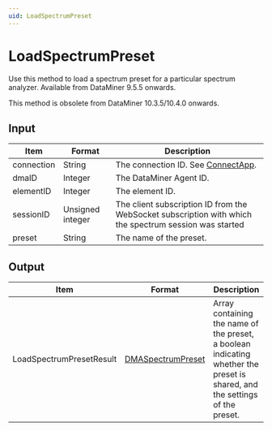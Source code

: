 ```yaml
---
uid: LoadSpectrumPreset
---
```


# LoadSpectrumPreset

Use this method to load a spectrum preset for a particular spectrum analyzer. Available from DataMiner 9.5.5 onwards.

This method is obsolete from DataMiner 10.3.5/10.4.0 onwards. <!-- RN 36364 -->

## Input

| Item       | Format           | Description                                                                                            |
|------------|------------------|--------------------------------------------------------------------------------------------------------|
| connection | String           | The connection ID. See [ConnectApp](xref:ConnectApp).                       |
| dmaID      | Integer          | The DataMiner Agent ID.                                                                                |
| elementID  | Integer          | The element ID.                                                                                        |
| sessionID  | Unsigned integer | The client subscription ID from the WebSocket subscription with which the spectrum session was started |
| preset     | String           | The name of the preset.                                                                                |

## Output

| Item | Format | Description |
|--|--|--|
| LoadSpectrumPresetResult | [DMASpectrumPreset](xref:DMASpectrumPreset) | Array containing the name of the preset, a boolean indicating whether the preset is shared, and the settings of the preset. |
